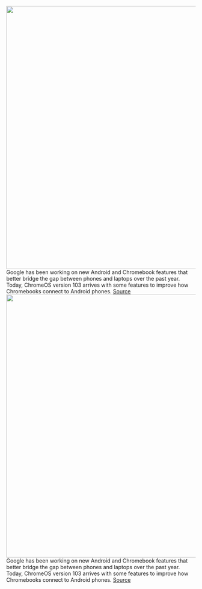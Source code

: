 <img src='https://cdn.vox-cdn.com/thumbor/5g-usXkqdmo30qQKxsDQqswpvzI=/0x0:1980x1320/1200x800/filters:focal(832x502:1148x818)/cdn.vox-cdn.com/uploads/chorus_image/image/71008114/chromebooks.0.jpg' width='700px' /><br/>
Google has been working on new Android and Chromebook features that better bridge the gap between phones and laptops over the past year. Today, ChromeOS version 103 arrives with some features to improve how Chromebooks connect to Android phones.
<a href='https://www.theverge.com/2022/6/23/23179772/google-new-chromebook-features-phone-hub-photos-android'> Source <a/><img src='https://cdn.vox-cdn.com/thumbor/5g-usXkqdmo30qQKxsDQqswpvzI=/0x0:1980x1320/1200x800/filters:focal(832x502:1148x818)/cdn.vox-cdn.com/uploads/chorus_image/image/71008114/chromebooks.0.jpg' width='700px' /><br/>
Google has been working on new Android and Chromebook features that better bridge the gap between phones and laptops over the past year. Today, ChromeOS version 103 arrives with some features to improve how Chromebooks connect to Android phones.
<a href='https://www.theverge.com/2022/6/23/23179772/google-new-chromebook-features-phone-hub-photos-android'> Source <a/>